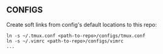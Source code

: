 ## CONFIGS

Create soft links from config's default locations to this repo:
```
ln -s ~/.tmux.conf <path-to-repo>/configs/tmux.conf
ln -s ~/.vimrc <path-to-repo>/configs/vimrc
...
```
